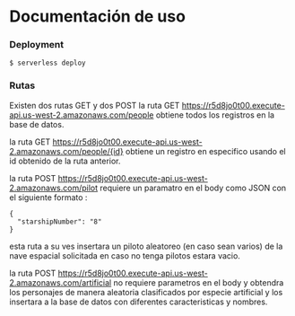 <!--
title: 'AWS Simple HTTP Endpoint example in NodeJS'
description: 'This template demonstrates how to make a simple HTTP API with Node.js running on AWS Lambda and API Gateway using the Serverless Framework.'
layout: Doc
framework: v3
platform: AWS
language: nodeJS
authorLink: 'https://github.com/serverless'
authorName: 'Serverless, inc.'
authorAvatar: 'https://avatars1.githubusercontent.com/u/13742415?s=200&v=4'
-->

# Documentación de uso
### Deployment
```
$ serverless deploy
```
### Rutas
Existen dos rutas GET y dos POST
la ruta GET https://r5d8jo0t00.execute-api.us-west-2.amazonaws.com/people obtiene todos los registros en la base de datos.

la ruta GET https://r5d8jo0t00.execute-api.us-west-2.amazonaws.com/people/{id} obtiene un registro en especifico usando el id obtenido de la ruta anterior.

la ruta POST https://r5d8jo0t00.execute-api.us-west-2.amazonaws.com/pilot requiere un paramatro en el body como JSON con el siguiente formato :
```
{
  "starshipNumber": "8"
}
```
esta ruta a su ves insertara un piloto aleatoreo (en caso sean varios) de la nave espacial solicitada en caso no tenga pilotos estara vacio.

la ruta POST https://r5d8jo0t00.execute-api.us-west-2.amazonaws.com/artificial no requiere parametros en el body y obtendra los personajes de manera aleatoria clasificados por especie artificial y los insertara a la base de datos con diferentes caracteristicas y nombres.
